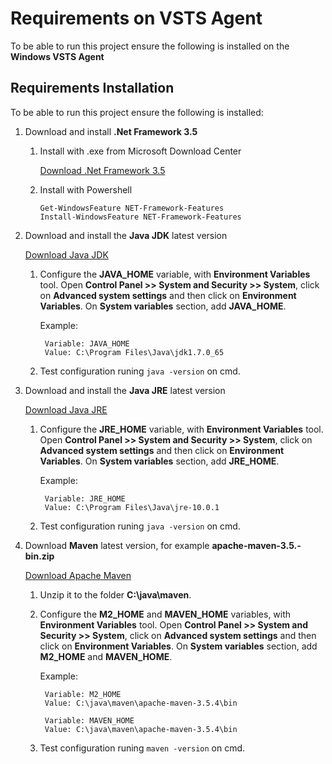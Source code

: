 # Requirements on VSTS Agent

To be able to run this project ensure the following is installed on the **Windows VSTS Agent**

## Requirements Installation

To be able to run this project ensure the following is installed:

1. Download and install **.Net Framework 3.5** 
    
    1. Install with .exe from Microsoft Download Center 
        
        [Download .Net Framework 3.5](https://www.microsoft.com/en-us/download/details.aspx?id=21)
        
    2. Install with Powershell
        ```
        Get-WindowsFeature NET-Framework-Features
        Install-WindowsFeature NET-Framework-Features
        ```

2. Download and install the **Java JDK** latest version
   
   [Download Java JDK](http://www.oracle.com/technetwork/java/javase/downloads/index.html)
    
    1. Configure the **JAVA_HOME** variable, with **Environment Variables** tool.
    Open **Control Panel >> System and Security >> System**, click on **Advanced system settings** and then click on **Environment Variables**. On **System variables** section, add **JAVA_HOME**.

        Example:

            Variable: JAVA_HOME
            Value: C:\Program Files\Java\jdk1.7.0_65 

    2. Test configuration runing `java -version` on cmd.

3. Download and install the **Java JRE** latest version

    [Download Java JRE](http://www.oracle.com/technetwork/java/javase/downloads/index.html)
    
    1. Configure the **JRE_HOME** variable, with **Environment Variables** tool.
    Open **Control Panel >> System and Security >> System**, click on **Advanced system settings** and then click on **Environment Variables**. On **System variables** section, add **JRE_HOME**.

        Example:

            Variable: JRE_HOME
            Value: C:\Program Files\Java\jre-10.0.1

    2. Test configuration runing `java -version` on cmd.

4. Download **Maven** latest version, for example **apache-maven-3.5.-bin.zip**

    [Download Apache Maven](http://maven.apache.org/download.cgi)

    1. Unzip it to the folder **C:\java\maven**.

    2. Configure the **M2_HOME** and **MAVEN_HOME** variables, with **Environment Variables** tool.
    Open **Control Panel >> System and Security >> System**, click on **Advanced system settings** and then click on **Environment Variables**. On **System variables** section, add **M2_HOME** and **MAVEN_HOME**.

        Example:

            Variable: M2_HOME
            Value: C:\java\maven\apache-maven-3.5.4\bin

            Variable: MAVEN_HOME
            Value: C:\java\maven\apache-maven-3.5.4\bin

    3. Test configuration runing `maven -version` on cmd.
